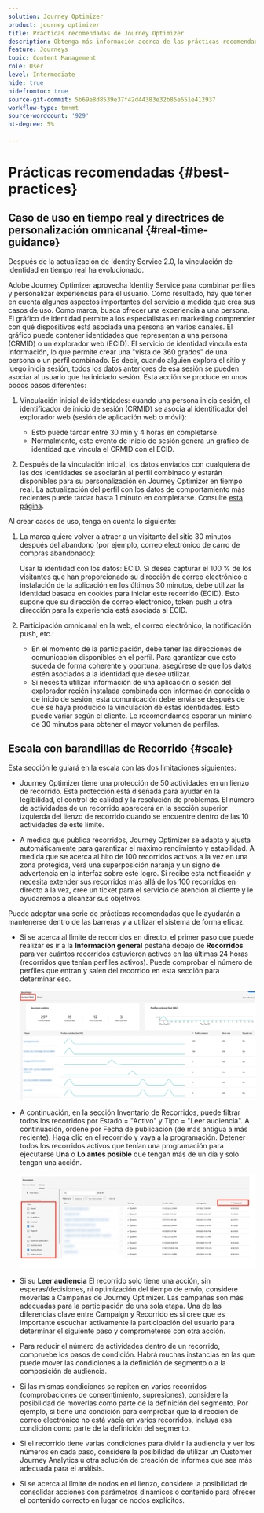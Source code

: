 ```yaml
---
solution: Journey Optimizer
product: journey optimizer
title: Prácticas recomendadas de Journey Optimizer
description: Obtenga más información acerca de las prácticas recomendadas de Journey Optimizer
feature: Journeys
topic: Content Management
role: User
level: Intermediate
hide: true
hidefromtoc: true
source-git-commit: 5b69e8d8539e37f42d44383e32b85e651e412937
workflow-type: tm+mt
source-wordcount: '929'
ht-degree: 5%

---
```


# Prácticas recomendadas {#best-practices}

## Caso de uso en tiempo real y directrices de personalización omnicanal {#real-time-guidance}

Después de la actualización de Identity Service 2.0, la vinculación de identidad en tiempo real ha evolucionado.

Adobe Journey Optimizer aprovecha Identity Service para combinar perfiles y personalizar experiencias para el usuario. Como resultado, hay que tener en cuenta algunos aspectos importantes del servicio a medida que crea sus casos de uso. Como marca, busca ofrecer una experiencia a una persona. El gráfico de identidad permite a los especialistas en marketing comprender con qué dispositivos está asociada una persona en varios canales. El gráfico puede contener identidades que representan a una persona (CRMID) o un explorador web (ECID). El servicio de identidad vincula esta información, lo que permite crear una &quot;vista de 360 grados&quot; de una persona o un perfil combinado. Es decir, cuando alguien explora el sitio y luego inicia sesión, todos los datos anteriores de esa sesión se pueden asociar al usuario que ha iniciado sesión. Esta acción se produce en unos pocos pasos diferentes:

1. Vinculación inicial de identidades: cuando una persona inicia sesión, el identificador de inicio de sesión (CRMID) se asocia al identificador del explorador web (sesión de aplicación web o móvil):

   * Esto puede tardar entre 30 min y 4 horas en completarse.
   * Normalmente, este evento de inicio de sesión genera un gráfico de identidad que vincula el CRMID con el ECID.

1. Después de la vinculación inicial, los datos enviados con cualquiera de las dos identidades se asociarán al perfil combinado y estarán disponibles para su personalización en Journey Optimizer en tiempo real. La actualización del perfil con los datos de comportamiento más recientes puede tardar hasta 1 minuto en completarse. Consulte [esta página](https://experienceleague.adobe.com/docs/experience-platform/ingestion/streaming/overview.html?lang=es).

Al crear casos de uso, tenga en cuenta lo siguiente:

1. La marca quiere volver a atraer a un visitante del sitio 30 minutos después del abandono (por ejemplo, correo electrónico de carro de compras abandonado):

   Usar la identidad con los datos: ECID. Si desea capturar el 100 % de los visitantes que han proporcionado su dirección de correo electrónico o instalación de la aplicación en los últimos 30 minutos, debe utilizar la identidad basada en cookies para iniciar este recorrido (ECID). Esto supone que su dirección de correo electrónico, token push u otra dirección para la experiencia está asociada al ECID.

1. Participación omnicanal en la web, el correo electrónico, la notificación push, etc.:

   * En el momento de la participación, debe tener las direcciones de comunicación disponibles en el perfil. Para garantizar que esto suceda de forma coherente y oportuna, asegúrese de que los datos estén asociados a la identidad que desee utilizar.
   * Si necesita utilizar información de una aplicación o sesión del explorador recién instalada combinada con información conocida o de inicio de sesión, esta comunicación debe enviarse después de que se haya producido la vinculación de estas identidades. Esto puede variar según el cliente. Le recomendamos esperar un mínimo de 30 minutos para obtener el mayor volumen de perfiles.

## Escala con barandillas de Recorrido {#scale}

Esta sección le guiará en la escala con las dos limitaciones siguientes:

* Journey Optimizer tiene una protección de 50 actividades en un lienzo de recorrido. Esta protección está diseñada para ayudar en la legibilidad, el control de calidad y la resolución de problemas. El número de actividades de un recorrido aparecerá en la sección superior izquierda del lienzo de recorrido cuando se encuentre dentro de las 10 actividades de este límite.

* A medida que publica recorridos, Journey Optimizer se adapta y ajusta automáticamente para garantizar el máximo rendimiento y estabilidad. A medida que se acerca al hito de 100 recorridos activos a la vez en una zona protegida, verá una superposición naranja y un signo de advertencia en la interfaz sobre este logro. Si recibe esta notificación y necesita extender sus recorridos más allá de los 100 recorridos en directo a la vez, cree un ticket para el servicio de atención al cliente y le ayudaremos a alcanzar sus objetivos.

Puede adoptar una serie de prácticas recomendadas que le ayudarán a mantenerse dentro de las barreras y a utilizar el sistema de forma eficaz.

* Si se acerca al límite de recorridos en directo, el primer paso que puede realizar es ir a la **Información general** pestaña debajo de **Recorridos** para ver cuántos recorridos estuvieron activos en las últimas 24 horas (recorridos que tenían perfiles activos). Puede comprobar el número de perfiles que entran y salen del recorrido en esta sección para determinar eso.

  ![](assets/journey-guardrails2.png)

* A continuación, en la sección Inventario de Recorridos, puede filtrar todos los recorridos por Estado = &quot;Activo&quot; y Tipo = &quot;Leer audiencia&quot;. A continuación, ordene por Fecha de publicación (de más antigua a más reciente). Haga clic en el recorrido y vaya a la programación. Detener todos los recorridos activos que tenían una programación para ejecutarse **Una** o **Lo antes posible** que tengan más de un día y solo tengan una acción.

  ![](assets/journey-guardrails1.png)

* Si su **Leer audiencia** El recorrido solo tiene una acción, sin esperas/decisiones, ni optimización del tiempo de envío, considere moverlas a Campañas de Journey Optimizer. Las campañas son más adecuadas para la participación de una sola etapa. Una de las diferencias clave entre Campaign y Recorrido es si cree que es importante escuchar activamente la participación del usuario para determinar el siguiente paso y comprometerse con otra acción.
* Para reducir el número de actividades dentro de un recorrido, compruebe los pasos de condición. Habrá muchas instancias en las que puede mover las condiciones a la definición de segmento o a la composición de audiencia.
* Si las mismas condiciones se repiten en varios recorridos (comprobaciones de consentimiento, supresiones), considere la posibilidad de moverlas como parte de la definición del segmento. Por ejemplo, si tiene una condición para comprobar que la dirección de correo electrónico no está vacía en varios recorridos, incluya esa condición como parte de la definición del segmento.
* Si el recorrido tiene varias condiciones para dividir la audiencia y ver los números en cada paso, considere la posibilidad de utilizar un Customer Journey Analytics u otra solución de creación de informes que sea más adecuada para el análisis.
* Si se acerca al límite de nodos en el lienzo, considere la posibilidad de consolidar acciones con parámetros dinámicos o contenido para ofrecer el contenido correcto en lugar de nodos explícitos.



